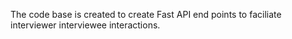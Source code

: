 The code base is created to create Fast API end points to faciliate interviewer interviewee interactions.

